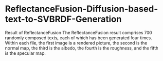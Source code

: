 # ReflectanceFusion-Diffusion-based-text-to-SVBRDF-Generation
Result of ReflectanceFusion
The ReflectanceFusion result comprises 700 randomly composed texts, each of which has been generated four times. Within each file, the first image is a rendered picture, the second is the normal map, the third is the albedo, the fourth is the roughness, and the fifth is the specular map.
